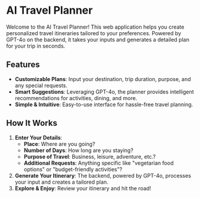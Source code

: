 # AI Travel Planner

Welcome to the AI Travel Planner! This web application helps you create personalized travel itineraries tailored to your preferences. Powered by GPT-4o on the backend, it takes your inputs and generates a detailed plan for your trip in seconds.

## Features
- **Customizable Plans**: Input your destination, trip duration, purpose, and any special requests.
- **Smart Suggestions**: Leveraging GPT-4o, the planner provides intelligent recommendations for activities, dining, and more.
- **Simple & Intuitive**: Easy-to-use interface for hassle-free travel planning.

## How It Works
1. **Enter Your Details**:
   - **Place**: Where are you going?
   - **Number of Days**: How long are you staying?
   - **Purpose of Travel**: Business, leisure, adventure, etc.?
   - **Additional Requests**: Anything specific like "vegetarian food options" or "budget-friendly activities"?
2. **Generate Your Itinerary**: The backend, powered by GPT-4o, processes your input and creates a tailored plan.
3. **Explore & Enjoy**: Review your itinerary and hit the road!
